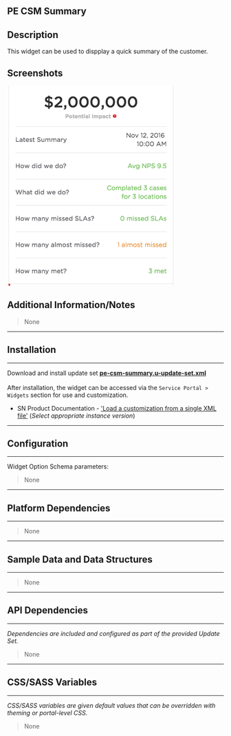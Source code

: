 ## PE CSM Summary

## Description

This widget can be used to dispplay a quick summary of the customer.

## Screenshots
![alt text](../images/pe-csm-summary.png "PE CSM Summary")

## Additional Information/Notes 
> None
---
## Installation
---
Download and install update set **[pe-csm-summary.u-update-set.xml](pe-csm-summary.u-update-set.xml)** <br/><br/>
After installation, the widget can be accessed via the `Service Portal > Widgets` section for use and customization.<br/>
* SN Product Documentation - ['Load a customization from a single XML file'](https://docs.servicenow.com/search?q=Load+a+customization+from+a+single+XML+file)   (<i>Select appropriate instance version</i>)
---
## Configuration
---
Widget Option Schema parameters:
> None
---
## Platform Dependencies
---
> None
---
## Sample Data and Data Structures
---
> None
---
## API Dependencies
---
<i>Dependencies are included and configured as part of the provided Update Set.</i>
> None
---
## CSS/SASS Variables
---
_CSS/SASS variables are given default values that can be overridden with theming or portal-level CSS._
> None